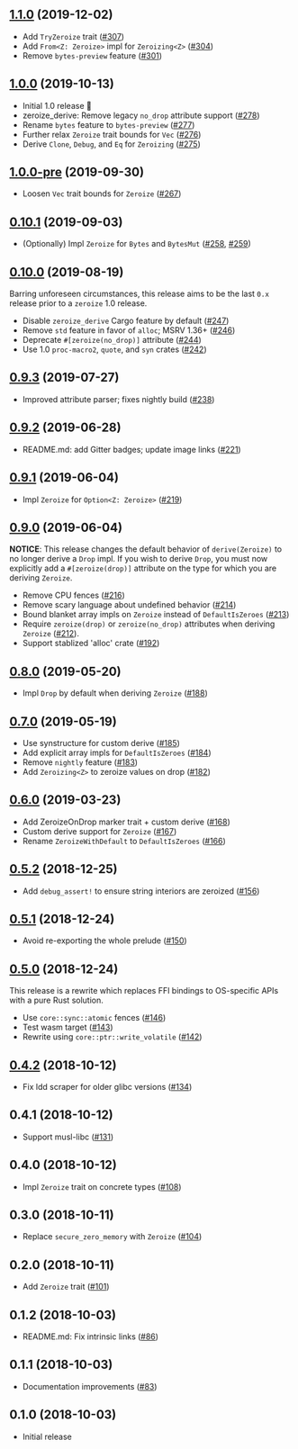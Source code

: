 ## [1.1.0] (2019-12-02)

- Add `TryZeroize` trait ([#307])
- Add `From<Z: Zeroize>` impl for `Zeroizing<Z>` ([#304])
- Remove `bytes-preview` feature ([#301])

## [1.0.0] (2019-10-13)

- Initial 1.0 release 🎉
- zeroize_derive: Remove legacy `no_drop` attribute support ([#278])
- Rename `bytes` feature to `bytes-preview` ([#277])
- Further relax `Zeroize` trait bounds for `Vec` ([#276])
- Derive `Clone`, `Debug`, and `Eq` for `Zeroizing` ([#275])

## [1.0.0-pre] (2019-09-30)

- Loosen `Vec` trait bounds for `Zeroize` ([#267])

## [0.10.1] (2019-09-03)

- (Optionally) Impl `Zeroize` for `Bytes` and `BytesMut` ([#258], [#259])

## [0.10.0] (2019-08-19)

Barring unforeseen circumstances, this release aims to be the last `0.x`
release prior to a `zeroize` 1.0 release.

- Disable `zeroize_derive` Cargo feature by default ([#247])
- Remove `std` feature in favor of `alloc`; MSRV 1.36+ ([#246])
- Deprecate `#[zeroize(no_drop)]` attribute ([#244])
- Use 1.0 `proc-macro2`, `quote`, and `syn` crates ([#242])

## [0.9.3] (2019-07-27)

- Improved attribute parser; fixes nightly build ([#238])

## [0.9.2] (2019-06-28)

- README.md: add Gitter badges; update image links ([#221])

## [0.9.1] (2019-06-04)

- Impl `Zeroize` for `Option<Z: Zeroize>` ([#219])

## [0.9.0] (2019-06-04)

**NOTICE**: This release changes the default behavior of `derive(Zeroize)`
to no longer derive a `Drop` impl. If you wish to derive `Drop`, you must
now explicitly add a `#[zeroize(drop)]` attribute on the type for which you
are deriving `Zeroize`.

- Remove CPU fences ([#216])
- Remove scary language about undefined behavior ([#214])
- Bound blanket array impls on `Zeroize` instead of `DefaultIsZeroes` ([#213])
- Require `zeroize(drop)` or `zeroize(no_drop)` attributes when deriving
  `Zeroize` ([#212]).
- Support stablized 'alloc' crate ([#192])

## [0.8.0] (2019-05-20)

- Impl `Drop` by default when deriving `Zeroize` ([#188])

## [0.7.0] (2019-05-19)

- Use synstructure for custom derive ([#185])
- Add explicit array impls for `DefaultIsZeroes` ([#184])
- Remove `nightly` feature ([#183])
- Add `Zeroizing<Z>` to zeroize values on drop ([#182])

## [0.6.0] (2019-03-23)

- Add ZeroizeOnDrop marker trait + custom derive ([#168])
- Custom derive support for `Zeroize` ([#167])
- Rename `ZeroizeWithDefault` to `DefaultIsZeroes` ([#166])

## [0.5.2] (2018-12-25)

- Add `debug_assert!` to ensure string interiors are zeroized ([#156])

## [0.5.1] (2018-12-24)

- Avoid re-exporting the whole prelude ([#150])

## [0.5.0] (2018-12-24)

This release is a rewrite which replaces FFI bindings to OS-specific APIs with
a pure Rust solution.

- Use `core::sync::atomic` fences ([#146])
- Test wasm target ([#143])
- Rewrite using `core::ptr::write_volatile` ([#142])

## [0.4.2] (2018-10-12)

- Fix ldd scraper for older glibc versions ([#134])

## 0.4.1 (2018-10-12)

- Support musl-libc ([#131])
  
## 0.4.0 (2018-10-12)

- Impl `Zeroize` trait on concrete types ([#108])

## 0.3.0 (2018-10-11)

- Replace `secure_zero_memory` with `Zeroize` ([#104])

## 0.2.0 (2018-10-11)

- Add `Zeroize` trait ([#101])

## 0.1.2 (2018-10-03)

- README.md: Fix intrinsic links ([#86])

## 0.1.1 (2018-10-03)

- Documentation improvements ([#83])

## 0.1.0 (2018-10-03)

- Initial release

[1.1.0]: https://github.com/iqlusioninc/crates/pull/308
[#307]: https://github.com/iqlusioninc/crates/pull/307
[#304]: https://github.com/iqlusioninc/crates/pull/304
[#301]: https://github.com/iqlusioninc/crates/pull/301
[1.0.0]: https://github.com/iqlusioninc/crates/pull/279
[#278]: https://github.com/iqlusioninc/crates/pull/278
[#277]: https://github.com/iqlusioninc/crates/pull/277
[#276]: https://github.com/iqlusioninc/crates/pull/276
[#275]: https://github.com/iqlusioninc/crates/pull/275
[1.0.0-pre]: https://github.com/iqlusioninc/crates/pull/268
[#267]: https://github.com/iqlusioninc/crates/pull/267
[0.10.1]: https://github.com/iqlusioninc/crates/pull/264
[#259]: https://github.com/iqlusioninc/crates/pull/259
[#258]: https://github.com/iqlusioninc/crates/pull/258
[0.10.0]: https://github.com/iqlusioninc/crates/pull/248
[#247]: https://github.com/iqlusioninc/crates/pull/247
[#246]: https://github.com/iqlusioninc/crates/pull/246
[#244]: https://github.com/iqlusioninc/crates/pull/244
[#242]: https://github.com/iqlusioninc/crates/pull/242
[0.9.3]: https://github.com/iqlusioninc/crates/pull/239
[#238]: https://github.com/iqlusioninc/crates/pull/238
[0.9.2]: https://github.com/iqlusioninc/crates/pull/224
[#221]: https://github.com/iqlusioninc/crates/pull/221
[0.9.1]: https://github.com/iqlusioninc/crates/pull/220
[#219]: https://github.com/iqlusioninc/crates/pull/219
[0.9.0]: https://github.com/iqlusioninc/crates/pull/215
[#216]: https://github.com/iqlusioninc/crates/pull/216
[#214]: https://github.com/iqlusioninc/crates/pull/214
[#213]: https://github.com/iqlusioninc/crates/pull/213
[#212]: https://github.com/iqlusioninc/crates/pull/212
[#192]: https://github.com/iqlusioninc/crates/pull/192
[0.8.0]: https://github.com/iqlusioninc/crates/pull/189
[#188]: https://github.com/iqlusioninc/crates/pull/188
[0.7.0]: https://github.com/iqlusioninc/crates/pull/186
[#185]: https://github.com/iqlusioninc/crates/pull/185
[#184]: https://github.com/iqlusioninc/crates/pull/184
[#183]: https://github.com/iqlusioninc/crates/pull/183
[#182]: https://github.com/iqlusioninc/crates/pull/182
[0.6.0]: https://github.com/iqlusioninc/crates/pull/170
[#168]: https://github.com/iqlusioninc/crates/pull/168
[#167]: https://github.com/iqlusioninc/crates/pull/167
[#166]: https://github.com/iqlusioninc/crates/pull/166
[0.5.2]: https://github.com/iqlusioninc/crates/pull/157
[#156]: https://github.com/iqlusioninc/crates/pull/156
[0.5.1]: https://github.com/iqlusioninc/crates/pull/151
[#150]: https://github.com/iqlusioninc/crates/pull/150
[0.5.0]: https://github.com/iqlusioninc/crates/pull/149
[#146]: https://github.com/iqlusioninc/crates/pull/146
[#143]: https://github.com/iqlusioninc/crates/pull/143
[#142]: https://github.com/iqlusioninc/crates/pull/142
[0.4.2]: https://github.com/iqlusioninc/crates/pull/136
[#134]: https://github.com/iqlusioninc/crates/pull/134
[#131]: https://github.com/iqlusioninc/crates/pull/131
[#108]: https://github.com/iqlusioninc/crates/pull/108
[#104]: https://github.com/iqlusioninc/crates/pull/104
[#101]: https://github.com/iqlusioninc/crates/pull/101
[#86]: https://github.com/iqlusioninc/crates/pull/86
[#83]: https://github.com/iqlusioninc/crates/pull/83
